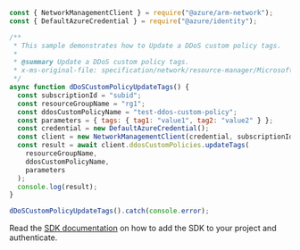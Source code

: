 ```javascript
const { NetworkManagementClient } = require("@azure/arm-network");
const { DefaultAzureCredential } = require("@azure/identity");

/**
 * This sample demonstrates how to Update a DDoS custom policy tags.
 *
 * @summary Update a DDoS custom policy tags.
 * x-ms-original-file: specification/network/resource-manager/Microsoft.Network/stable/2021-05-01/examples/DdosCustomPolicyUpdateTags.json
 */
async function dDoSCustomPolicyUpdateTags() {
  const subscriptionId = "subid";
  const resourceGroupName = "rg1";
  const ddosCustomPolicyName = "test-ddos-custom-policy";
  const parameters = { tags: { tag1: "value1", tag2: "value2" } };
  const credential = new DefaultAzureCredential();
  const client = new NetworkManagementClient(credential, subscriptionId);
  const result = await client.ddosCustomPolicies.updateTags(
    resourceGroupName,
    ddosCustomPolicyName,
    parameters
  );
  console.log(result);
}

dDoSCustomPolicyUpdateTags().catch(console.error);
```

Read the [SDK documentation](https://github.com/Azure/azure-sdk-for-js/blob/%40azure%2Farm-network_27.0.0/sdk/network/arm-network/README.md) on how to add the SDK to your project and authenticate.
